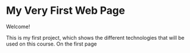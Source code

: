 # My Very First Web Page

Welcome!

This is my first project, which shows the different technologies that will be used on this course.
On the first page 